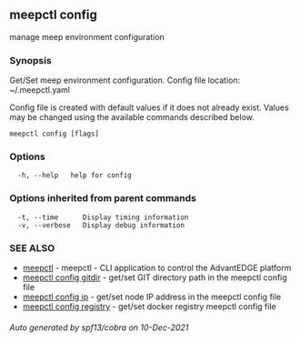 ## meepctl config

manage meep environment configuration

### Synopsis

Get/Set meep environment configuration.
Config file location: ~/.meepctl.yaml

Config file is created with default values if it does not already exist.
Values may be changed using the available commands described below.

```
meepctl config [flags]
```

### Options

```
  -h, --help   help for config
```

### Options inherited from parent commands

```
  -t, --time      Display timing information
  -v, --verbose   Display debug information
```

### SEE ALSO

* [meepctl](meepctl.md)	 - meepctl - CLI application to control the AdvantEDGE platform
* [meepctl config gitdir](meepctl_config_gitdir.md)	 - get/set GIT directory path in the meepctl config file
* [meepctl config ip](meepctl_config_ip.md)	 - get/set node IP address in the meepctl config file
* [meepctl config registry](meepctl_config_registry.md)	 - get/set docker registry meepctl config file

###### Auto generated by spf13/cobra on 10-Dec-2021
